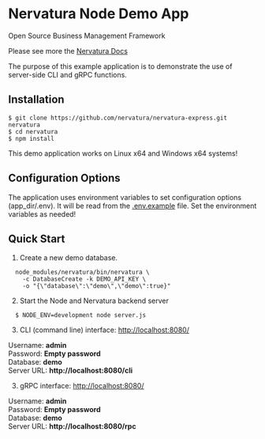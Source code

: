 Nervatura Node Demo App
=========================

Open Source Business Management Framework

Please see more the [Nervatura Docs](https://nervatura.github.io/nervatura/)
 
The purpose of this example application is to demonstrate the use of server-side CLI and gRPC functions. 

## Installation

    $ git clone https://github.com/nervatura/nervatura-express.git nervatura
    $ cd nervatura
    $ npm install

This demo application works on Linux x64 and Windows x64 systems!

## Configuration Options

The application uses environment variables to set configuration options (app_dir/.env). It will be read from the [.env.example](https://github.com/nervatura/nervatura-service/blob/master/.env.example) file. Set the environment variables as needed!
## Quick Start

1. Create a new demo database.

```
  node_modules/nervatura/bin/nervatura \
    -c DatabaseCreate -k DEMO_API_KEY \
    -o "{\"database\":\"demo\",\"demo\":true}"
```

2. Start the Node and Nervatura backend server

```
  $ NODE_ENV=development node server.js
```

3. CLI (command line) interface: [http://localhost:8080/](http://localhost:8080/)

Username: **admin**<br />
Password: **Empty password**<br />
Database: **demo**<br />
Server URL: **http://localhost:8080/cli**

3. gRPC interface: [http://localhost:8080/](http://localhost:8080/)

Username: **admin**<br />
Password: **Empty password**<br />
Database: **demo**<br />
Server URL: **http://localhost:8080/rpc**
